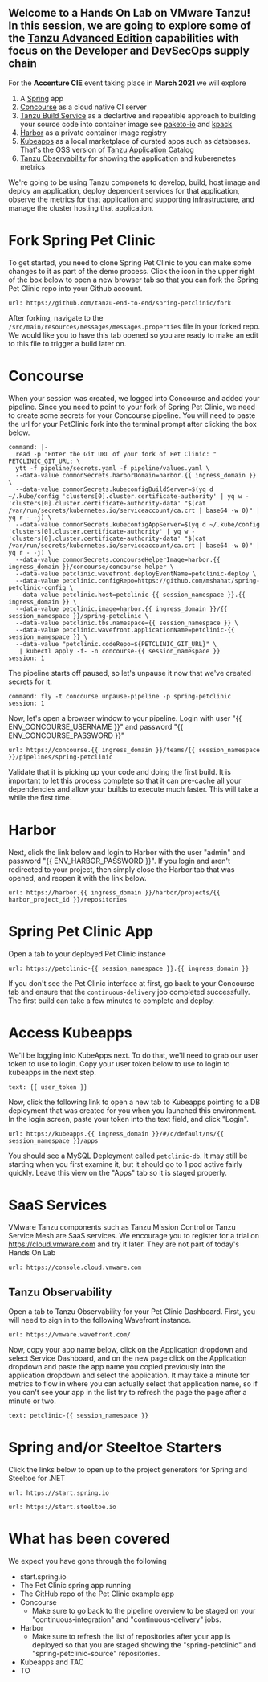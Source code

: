 ## Welcome to a Hands On Lab on VMware Tanzu!  In this session, we are going to explore some of the [Tanzu Advanced Edition](https://tanzu.vmware.com/tanzu/advanced "Tanzu Advanced Edition") capabilities with focus on the Developer and DevSecOps supply chain

For the **Accenture CIE** event taking place in **March 2021** we will explore 

  1. A [Spring](http://start.spring.io/ "Spring") app 
  1. [Concourse](https://tanzu.vmware.com/concoursehttp:// "Concourse") as a cloud native CI server
  1. [Tanzu Build Service](https://tanzu.vmware.com/build-service "Tanzu Build Service") as a declartive and repeatible approach to building your source code into container image see [paketo-io](https://paketo.io "paketo-io") and [kpack](https://github.com/pivotal/kpack "kpack")
  1. [Harbor](https://goharbor.io/ "Harbor") as a private container image registry
  1. [Kubeapps](https://tanzu.vmware.com/developer/guides/kubernetes/kubeapps-gs/ "Kubeapps") as a local marketplace of curated apps such as databases. That's the OSS version of [Tanzu Application Catalog](https://tanzu.vmware.com/application-catalog "Tanzu Application Catalog")
  1. [Tanzu Observability](https://tanzu.vmware.com/observability "Tanzu Observability") for showing the application and kuberenetes metrics

We're going to be using Tanzu componets to develop, build, host image and deploy an application, deploy dependent services for that application, observe the metrics for that application and supporting infrastructure, and manage the cluster hosting that application.

# Fork Spring Pet Clinic
To get started, you need to clone Spring Pet Clinic to you can make some changes to it as part of the demo process.  Click the icon in the upper right of the box below to open a new browser tab so that you can fork the Spring Pet Clinic repo into your Github account.
```dashboard:open-url
url: https://github.com/tanzu-end-to-end/spring-petclinic/fork
```
After forking, navigate to the `/src/main/resources/messages/messages.properties` file in your forked repo.  We would like you to have this tab opened so you are ready to make an edit to this file to trigger a build later on.

# Concourse
When your session was created, we logged into Concourse and added your pipeline.  Since you need to point to your fork of Spring Pet Clinic, we need to create some secrets for your Concourse pipeline.  You will need to paste the url for your PetClinic fork into the terminal prompt after clicking the box below.
```terminal:execute
command: |-
  read -p "Enter the Git URL of your fork of Pet Clinic: " PETCLINIC_GIT_URL; \
  ytt -f pipeline/secrets.yaml -f pipeline/values.yaml \
  --data-value commonSecrets.harborDomain=harbor.{{ ingress_domain }} \
  --data-value commonSecrets.kubeconfigBuildServer=$(yq d ~/.kube/config 'clusters[0].cluster.certificate-authority' | yq w - 'clusters[0].cluster.certificate-authority-data' "$(cat /var/run/secrets/kubernetes.io/serviceaccount/ca.crt | base64 -w 0)" | yq r - -j) \
  --data-value commonSecrets.kubeconfigAppServer=$(yq d ~/.kube/config 'clusters[0].cluster.certificate-authority' | yq w - 'clusters[0].cluster.certificate-authority-data' "$(cat /var/run/secrets/kubernetes.io/serviceaccount/ca.crt | base64 -w 0)" | yq r - -j) \
  --data-value commonSecrets.concourseHelperImage=harbor.{{ ingress_domain }}/concourse/concourse-helper \
  --data-value petclinic.wavefront.deployEventName=petclinic-deploy \
  --data-value petclinic.configRepo=https://github.com/mshahat/spring-petclinic-config \
  --data-value petclinic.host=petclinic-{{ session_namespace }}.{{ ingress_domain }} \
  --data-value petclinic.image=harbor.{{ ingress_domain }}/{{ session_namespace }}/spring-petclinic \
  --data-value petclinic.tbs.namespace={{ session_namespace }} \
  --data-value petclinic.wavefront.applicationName=petclinic-{{ session_namespace }} \
  --data-value "petclinic.codeRepo=${PETCLINIC_GIT_URL}" \
   | kubectl apply -f- -n concourse-{{ session_namespace }}
session: 1
```
The pipeline starts off paused, so let's unpause it now that we've created secrets for it.
```terminal:execute
command: fly -t concourse unpause-pipeline -p spring-petclinic
session: 1
```

Now, let's open a browser window to your pipeline.  Login with user "{{ ENV_CONCOURSE_USERNAME }}" and password "{{ ENV_CONCOURSE_PASSWORD }}"
```dashboard:open-url
url: https://concourse.{{ ingress_domain }}/teams/{{ session_namespace }}/pipelines/spring-petclinic
```
Validate that it is picking up your code and doing the first build.  It is important to let this process complete so that it can pre-cache all your dependencies and allow your builds to execute much faster.  This will take a while the first time.

# Harbor
Next, click the link below and login to Harbor with the user "admin" and password "{{ ENV_HARBOR_PASSWORD }}".  If you login and aren't redirected to your project, then simply close the Harbor tab that was opened, and reopen it with the link below.
```dashboard:open-url
url: https://harbor.{{ ingress_domain }}/harbor/projects/{{ harbor_project_id }}/repositories
```

# Spring Pet Clinic App
Open a tab to your deployed Pet Clinic instance
```dashboard:open-url
url: https://petclinic-{{ session_namespace }}.{{ ingress_domain }}
```
If you don't see the Pet Clinic interface at first, go back to your Concourse tab and ensure that the `continuous-delivery` job completed successfully.  The first build can take a few minutes to complete and deploy.

# Access Kubeapps
We'll be logging into KubeApps next.  To do that, we'll need to grab our user token to use to login.  Copy your user token below to use to login to kubeapps in the next step.
```workshop:copy
text: {{ user_token }}
```

Now, click the following link to open a new tab to Kubeapps pointing to a DB deployment that was created for you when you launched this environment. In the login screen, paste your token into the text field, and click "Login".  
```dashboard:open-url
url: https://kubeapps.{{ ingress_domain }}/#/c/default/ns/{{ session_namespace }}/apps
```
You should see a MySQL Deployment called `petclinic-db`.  It may still be starting when you first examine it, but it should go to 1 pod active fairly quickly.  Leave this view on the "Apps" tab so it is staged properly.

# SaaS Services

VMware Tanzu components such as Tanzu Mission Control or Tanzu Service Mesh are SaaS services. We encourage you to register for a trial on https://cloud.vmware.com and try it later. They are not part of today's Hands On Lab

```dashboard:open-url
url: https://console.cloud.vmware.com
```

## Tanzu Observability
Open a tab to Tanzu Observability for your Pet Clinic Dashboard.  First, you will need to sign in to the following Wavefront instance.
```dashboard:open-url
url: https://vmware.wavefront.com/
```

Now, copy your app name below, click on the Application dropdown and select Service Dashboard, and on the new page click on the Application dropdown and paste the app name you copied previously into the application dropdown and select the application. It may take a minute for metrics to flow in where you can actually select that application name, so if you can't see your app in the list try to refresh the page the page after a minute or two.
```workshop:copy
text: petclinic-{{ session_namespace }}
```

# Spring and/or Steeltoe Starters
Click the links below to open up to the project generators for Spring and Steeltoe for .NET
```dashboard:open-url
url: https://start.spring.io
```

```dashboard:open-url
url: https://start.steeltoe.io
```

# What has been covered
We expect you have gone through the following
* start.spring.io
* The Pet Clinic spring app running
* The GitHub repo of the Pet Clinic example app 
* Concourse
  * Make sure to go back to the pipeline overview to be staged on your "continuous-integration" and "continuous-delivery" jobs.
* Harbor
  * Make sure to refresh the list of repositories after your app is deployed so that you are staged showing the "spring-petclinic" and "spring-petclinic-source" repositories.
* Kubeapps and TAC
* TO